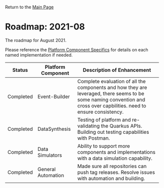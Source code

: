 Return to the <a href="https://project-herophilus.github.io/Project-Herophilus-Assets/" target="_blank">Main Page</a>

# Roadmap: 2021-08
The roadmap for August 2021.

Please reference the [Platform Component Specifics](../Design/PlatformComponents.md) for details on each named implementation if needed.

| Status | Platform Component   | Description of Enhancement|
|---|---|---|
|Completed|Event-Builder|Complete evaluation of all the components and how they are leveraged, there seems to be some naming convention and cross over capbilities. need to ensure consistency.|
|Completed|DataSynthesis|Testing of platform and re-validating the Quarkus APIs. Building out testing capabilities with Postman.|
|Completed|Data Simulators|Ability to support more components and implementations with a data simulation capability.|
|Completed|General Automation|Made sure all repositories can push tag releases. Resolve issues with automation and building.|
